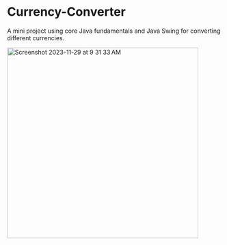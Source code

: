 # Currency-Converter
A mini project using core Java fundamentals and Java Swing for converting different currencies.

<img width="447" alt="Screenshot 2023-11-29 at 9 31 33 AM" src="https://github.com/manav-kakrani/Currency-Converter/assets/113710338/0a4387dd-5bf5-49eb-b58e-eb876a545e29">
